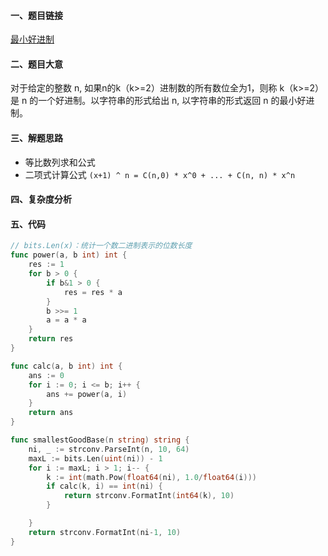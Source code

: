 #### 一、题目链接
[最小好进制](https://leetcode-cn.com/problems/smallest-good-base/)

#### 二、题目大意
对于给定的整数 n, 如果n的k（k>=2）进制数的所有数位全为1，则称 k（k>=2）是 n 的一个好进制。以字符串的形式给出 n, 以字符串的形式返回 n 的最小好进制。

#### 三、解题思路
- 等比数列求和公式
- 二项式计算公式 `(x+1) ^ n = C(n,0) * x^0 + ... + C(n, n) * x^n`

#### 四、复杂度分析

#### 五、代码
```go
// bits.Len(x)：统计一个数二进制表示的位数长度
func power(a, b int) int {
	res := 1
	for b > 0 {
		if b&1 > 0 {
			res = res * a
		}
		b >>= 1
		a = a * a
	}
	return res
}

func calc(a, b int) int {
	ans := 0
	for i := 0; i <= b; i++ {
		ans += power(a, i)
	}
	return ans
}

func smallestGoodBase(n string) string {
	ni, _ := strconv.ParseInt(n, 10, 64)
	maxL := bits.Len(uint(ni)) - 1
	for i := maxL; i > 1; i-- {
		k := int(math.Pow(float64(ni), 1.0/float64(i)))
		if calc(k, i) == int(ni) {
			return strconv.FormatInt(int64(k), 10)
		}

	}
	return strconv.FormatInt(ni-1, 10)
}
```